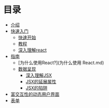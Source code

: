 # 目录
* [介绍](README.md)
* [快速入门]()
    * [快速开始](快速开始.md)
    * [教程](教程.md)
    * [深入理解react](深入理解react.md)
* [指南]()
    * [为什么使用React?](为什么使用 React.md) 
    * [数据呈现](数据呈现.md)
        * [深入理解JSX](深入理解JSX.md)
        * [JSX的延展属性](JSX的延展属性.md)
        * [JSX的陷阱](JSX的陷阱.md)
* [富交互性的动态用户界面](富交互性的动态用户界面.md)
* [表单](表单.md)